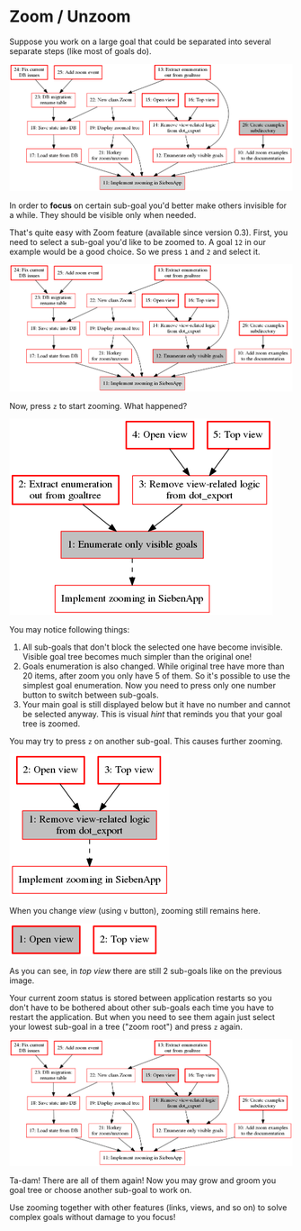 # Zoom / Unzoom

Suppose you work on a large goal that could be separated into several separate steps (like most of goals do).

![pic1](zoom/1-full-tree.png)

In order to **focus** on certain sub-goal you'd better make others invisible for a while. They should be visible only when needed.

That's quite easy with Zoom feature (available since version 0.3). First, you need to select a sub-goal you'd like to be zoomed to. A goal `12` in our example would be a good choice. So we press `1` and `2` and select it.

![pic2](zoom/2-focus.png)

Now, press `z` to start zooming. What happened?

![pic2](zoom/3-zoomed.png)

You may notice following things:

1. All sub-goals that don't block the selected one have become invisible. Visible goal tree becomes much simpler than the original one!
2. Goals enumeration is also changed. While original tree have more than 20 items, after zoom you only have 5 of them. So it's possible to use the simplest goal enumeration. Now you need to press only one number button to switch between sub-goals.
3. Your main goal is still displayed below but it have no number and cannot be selected anyway. This is visual _hint_ that reminds you that your goal tree is zoomed.

You may try to press `z` on another sub-goal. This causes further zooming.

![pic2](zoom/4-zoomed-again.png)

When you change _view_ (using `v` button), zooming still remains here.

![pic2](zoom/5-top-view.png)

As you can see, in _top view_ there are still 2 sub-goals like on the previous image.

Your current zoom status is stored between application restarts so you don't have to be bothered about other sub-goals each time you have to restart the application. But when you need to see them again just select your lowest sub-goal in a tree ("zoom root") and press `z` again.

![pic2](zoom/6-unzoomed.png)

Ta-dam! There are all of them again! Now you may grow and groom you goal tree or choose another sub-goal to work on.

Use zooming together with other features (links, views, and so on) to solve complex goals without damage to you focus!
